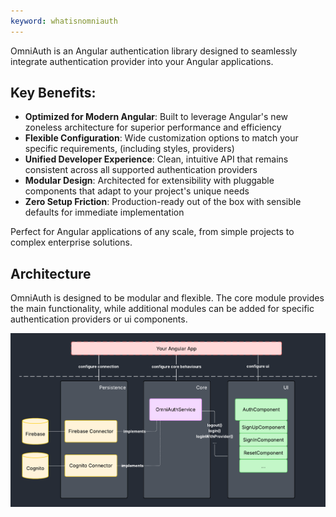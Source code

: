 ```yaml
---
keyword: whatisnomniauth
---
```


OmniAuth is an Angular authentication library designed to seamlessly integrate authentication provider into your Angular applications.

## Key Benefits:

- **Optimized for Modern Angular**: Built to leverage Angular's new zoneless architecture for superior performance and efficiency
- **Flexible Configuration**: Wide customization options to match your specific requirements, (including styles, providers)
- **Unified Developer Experience**: Clean, intuitive API that remains consistent across all supported authentication providers
- **Modular Design**: Architected for extensibility with pluggable components that adapt to your project's unique needs
- **Zero Setup Friction**: Production-ready out of the box with sensible defaults for immediate implementation

Perfect for Angular applications of any scale, from simple projects to complex enterprise solutions.

## Architecture

OmniAuth is designed to be modular and flexible. The core module provides the main functionality, while additional modules can be added for specific authentication providers or ui components.

![general_architecture.png](/assets/general_architecture.png)
